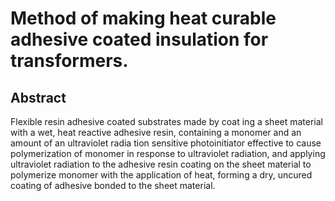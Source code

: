 # Method of making heat curable adhesive coated insulation for transformers.

## Abstract
Flexible resin adhesive coated substrates made by coat ing a sheet material with a wet, heat reactive adhesive resin, containing a monomer and an amount of an ultraviolet radia tion sensitive photoinitiator effective to cause polymerization of monomer in response to ultraviolet radiation, and applying ultraviolet radiation to the adhesive resin coating on the sheet material to polymerize monomer with the application of heat, forming a dry, uncured coating of adhesive bonded to the sheet material.